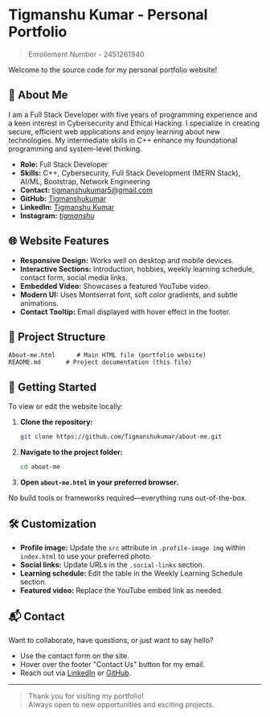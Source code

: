 # Tigmanshu Kumar - Personal Portfolio

>Enrollement Number - 2451261940


Welcome to the source code for my personal portfolio website!

## 🗿 About Me

I am a Full Stack Developer with five years of programming experience and a keen interest in Cybersecurity and Ethical Hacking. I specialize in creating secure, efficient web applications and enjoy learning about new technologies. My intermediate skills in C++ enhance my foundational programming and system-level thinking.

- **Role:** Full Stack Developer
- **Skills:** C++, Cybersecurity, Full Stack Development (MERN Stack), AI/ML, Bootstrap, Network Engineering
- **Contact:** [tigmanshukumar5@gmail.com](mailto:tigmanshukumar5@gmail.com)
- **GitHub:** [Tigmanshukumar](https://github.com/Tigmanshukumar)
- **LinkedIn:** [Tigmanshu Kumar](https://www.linkedin.com/in/tigmanshu-kumar-a774082b7/)
- **Instagram:** [_tigmanshu_](https://www.instagram.com/_tigmanshu_/)

## 🌐 Website Features

- **Responsive Design:** Works well on desktop and mobile devices.
- **Interactive Sections:** Introduction, hobbies, weekly learning schedule, contact form, social media links.
- **Embedded Video:** Showcases a featured YouTube video.
- **Modern UI:** Uses Montserrat font, soft color gradients, and subtle animations.
- **Contact Tooltip:** Email displayed with hover effect in the footer.

## 📂 Project Structure

```text
About-me.html      # Main HTML file (portfolio website)
README.md       # Project documentation (this file)
```

## 🚀 Getting Started

To view or edit the website locally:

1. **Clone the repository:**
   ```sh
   git clone https://github.com/Tigmanshukumar/about-me.git
   ```
2. **Navigate to the project folder:**
   ```sh
   cd about-me
   ```
3. **Open `about-me.html` in your preferred browser.**

No build tools or frameworks required—everything runs out-of-the-box.

## 🛠️ Customization

- **Profile image:** Update the `src` attribute in `.profile-image img` within `index.html` to use your preferred photo.
- **Social links:** Update URLs in the `.social-links` section.
- **Learning schedule:** Edit the table in the Weekly Learning Schedule section.
- **Featured video:** Replace the YouTube embed link as needed.

## 📬 Contact

Want to collaborate, have questions, or just want to say hello?

- Use the contact form on the site.
- Hover over the footer "Contact Us" button for my email.
- Reach out via [LinkedIn](https://www.linkedin.com/in/tigmanshu-kumar-a774082b7/) or [GitHub](https://github.com/Tigmanshukumar).

---

> Thank you for visiting my portfolio!  
> Always open to new opportunities and exciting projects.
